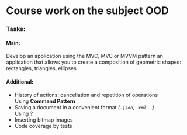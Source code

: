 ﻿# Course work on the subject OOD

### **Tasks:**

#### **Main:**
Develop an application using the MVC, MVC or MVVM pattern an application
that allows you to create a composition of geometric shapes:
rectangles, triangles, ellipses

#### **Additional:**

- History of actions: cancellation and repetition of operations <br>
    Using **Command Pattern**
- Saving a document in a convenient format _(`.json`, `.xml` ...)_ <br>
    Using ?
- Inserting bitmap images
- Code coverage by tests  
